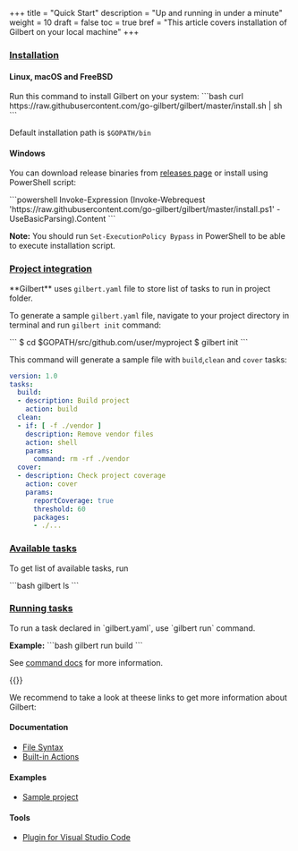 +++
title = "Quick Start"
description = "Up and running in under a minute"
weight = 10
draft = false
toc = true
bref = "This article covers installation of Gilbert on your local machine"
+++

<h3 class="section-head" id="installation">
    <a href="#installation">Installation</a>
</h3>
<h4>Linux, macOS and FreeBSD</h4>
<p>
    Run this command to install Gilbert on your system:
```bash
curl https://raw.githubusercontent.com/go-gilbert/gilbert/master/install.sh | sh
```

Default installation path is `$GOPATH/bin`
<h4>Windows</h4>
<p>
    You can download release binaries from <a href="https://github.com/go-gilbert/gilbert/releases" target="_blank">releases page</a> or install using PowerShell script:
</p>
```powershell
Invoke-Expression (Invoke-Webrequest 'https://raw.githubusercontent.com/go-gilbert/gilbert/master/install.ps1' -UseBasicParsing).Content
```
<p><b>Note:</b> You should run <code>Set-ExecutionPolicy Bypass</code> in PowerShell to be able to execute installation script.</p>


<h3 class="section-head" id="project-integration">
    <a href="#project-integration">Project integration</a>
</h3>
<p>
    **Gilbert** uses <code>gilbert.yaml</code> file to store list of tasks to run in project folder.
</p>
<p>
    To generate a sample <code>gilbert.yaml</code> file, navigate to your project directory in terminal and run <code>gilbert init</code> command:
</p>
```
$ cd $GOPATH/src/github.com/user/myproject
$ gilbert init
```
<p>
    This command will generate a sample file with <code>build</code>,<code>clean</code> and <code>cover</code> tasks:
</p>

```yaml
version: 1.0
tasks:
  build:
  - description: Build project
    action: build
  clean:
  - if: [ -f ./vendor ]
    description: Remove vendor files
    action: shell
    params:
      command: rm -rf ./vendor
  cover:
  - description: Check project coverage
    action: cover
    params:
      reportCoverage: true
      threshold: 60
      packages:
      - ./...
```

<h3 class="section-head" id="available-tasks">
    <a href="#available-tasks">Available tasks</a>
</h3>
<p>
    To get list of available tasks, run
</p>
```bash
gilbert ls
```

<h3 class="section-head" id="running-tasks">
    <a href="#running-tasks">Running tasks</a>
</h3>
<p>
    To run a task declared in `gilbert.yaml`, use `gilbert run` command.
</p>
<p>
    <b>Example:</b>
```bash
gilbert run build
```

See <a href="../commands/#run-task">command docs</a> for more information.
</p>

{{<doc-section id="next-steps" label="Next Steps" >}}

We recommend to take a look at theese links to get more information about Gilbert:

#### Documentation

* [File Syntax](../syntax)
* [Built-in Actions](../actions)

#### Examples

* [Sample project](https://github.com/go-gilbert/project-example)

#### Tools

* [Plugin for Visual Studio Code](https://marketplace.visualstudio.com/items?itemName=x1unix.gilbert) 
